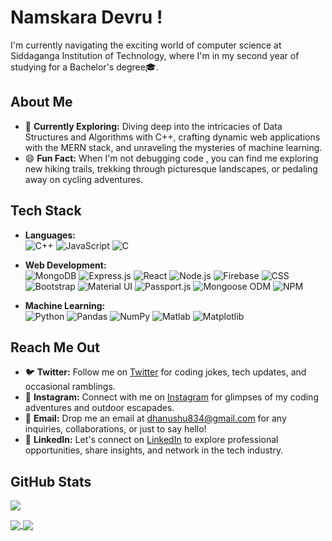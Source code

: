 # Namskara Devru ! 
I'm currently navigating the exciting world of computer science at Siddaganga Institution of Technology, where I'm in my second year of studying for a Bachelor's degree🎓.
## About Me
- 🚀 **Currently Exploring:** Diving deep into the intricacies of Data Structures and Algorithms with C++, crafting dynamic web applications with the MERN stack, and unraveling the mysteries of machine learning.
- 😄 **Fun Fact:** When I'm not debugging code , you can find me exploring new hiking trails, trekking through picturesque landscapes, or pedaling away on cycling adventures.

## Tech Stack
- **Languages:**  
  ![C++](https://img.shields.io/badge/-C++-00599C?style=for-the-badge&logo=c%2B%2B&logoColor=white)
  ![JavaScript](https://img.shields.io/badge/-JavaScript-F7DF1E?style=for-the-badge&logo=javascript&logoColor=black)
  ![C](https://img.shields.io/badge/-C-A8B9CC?style=for-the-badge&logo=c&logoColor=white)
  
- **Web Development:**  
  ![MongoDB](https://img.shields.io/badge/-MongoDB-4DB33D?style=for-the-badge&logo=mongodb&logoColor=white)
  ![Express.js](https://img.shields.io/badge/-Express.js-000000?style=for-the-badge&logo=express&logoColor=white)
  ![React](https://img.shields.io/badge/-React-61DAFB?style=for-the-badge&logo=react&logoColor=white)
  ![Node.js](https://img.shields.io/badge/-Node.js-339933?style=for-the-badge&logo=node.js&logoColor=white)
  ![Firebase](https://img.shields.io/badge/-Firebase-FFCA28?style=for-the-badge&logo=firebase&logoColor=white)
  ![CSS](https://img.shields.io/badge/-CSS-1572B6?style=for-the-badge&logo=css3&logoColor=white)
  ![Bootstrap](https://img.shields.io/badge/-Bootstrap-563D7C?style=for-the-badge&logo=bootstrap&logoColor=white)
  ![Material UI](https://img.shields.io/badge/-Material%20UI-0081CB?style=for-the-badge&logo=material-ui&logoColor=white)
  ![Passport.js](https://img.shields.io/badge/-Passport.js-34E27A?style=for-the-badge)
  ![Mongoose ODM](https://img.shields.io/badge/-Mongoose%20ODM-47A248?style=for-the-badge&logo=mongoose&logoColor=white)
  ![NPM](https://img.shields.io/badge/-NPM-CB3837?style=for-the-badge&logo=npm&logoColor=white)
  
- **Machine Learning:**  
  ![Python](https://img.shields.io/badge/-Python-3776AB?style=for-the-badge&logo=python&logoColor=white)
  ![Pandas](https://img.shields.io/badge/-Pandas-150458?style=for-the-badge&logo=pandas&logoColor=white)
  ![NumPy](https://img.shields.io/badge/-NumPy-013243?style=for-the-badge&logo=numpy&logoColor=white)
  ![Matlab](https://img.shields.io/badge/-Matlab-0076A8?style=for-the-badge&logo=mathworks&logoColor=white)
  ![Matplotlib](https://img.shields.io/badge/-Matplotlib-FF6F00?style=for-the-badge&logo=python&logoColor=white)

## Reach Me Out
- 🐦 **Twitter:** Follow me on [Twitter](https://twitter.com/DHANUSH19598901) for coding jokes, tech updates, and occasional ramblings.
- 📸 **Instagram:** Connect with me on [Instagram](https://www.instagram.com/dhanush3017f) for glimpses of my coding adventures and outdoor escapades.
- 📧 **Email:** Drop me an email at [dhanushu834@gmail.com](mailto:dhanushu834@gmail.com) for any inquiries, collaborations, or just to say hello!
- 🔗 **LinkedIn:** Let's connect on [LinkedIn](https://linkedin.com/in/dhanush-u-003028259/) to explore professional opportunities, share insights, and network in the tech industry.


## GitHub Stats
[![](https://visitcount.itsvg.in/api?id=Dhanush834&icon=0&color=0)](https://visitcount.itsvg.in)

<a href="https://github.com/Dhanush834">
  <img align="center" src="https://github-readme-stats.vercel.app/api/top-langs/?username=Dhanush834&hide=java,html,tex&title_color=ffffff&text_color=c9cacc&icon_color=2bbc8a&bg_color=1d1f21&langs_count=3" />
</a>
<a href="https://github.com/Dhanush834">
  <img align="center" src="https://github-readme-stats.vercel.app/api?username=Dhanush834&show_icons=true&line_height=27&count_private=true&title_color=ffffff&text_color=c9cacc&icon_color=2bbc8a&bg_color=1d1f21"/>
</a>
<!---
Dhanush834/Dhanush834 is a ✨ special ✨ repository because its `README.md` (this file) appears on your GitHub profile.
You can click the Preview link to take a look at your changes.
--->

